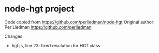 # node-hgt project

Code copied from https://github.com/perliedman/node-hgt
Original author: Per Liedman <https://github.com/perliedman>

Changes:
- hgt.js, line 23: fixed resolution for HGT class
